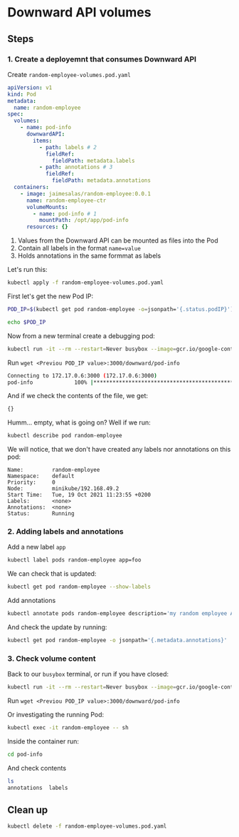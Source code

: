 # Downward API volumes

## Steps

### 1. Create a deployemnt that consumes Downward API

Create `random-employee-volumes.pod.yaml`

```yaml
apiVersion: v1
kind: Pod
metadata:
  name: random-employee
spec:
  volumes:
    - name: pod-info
      downwardAPI:
        items:
          - path: labels # 2
            fieldRef:
              fieldPath: metadata.labels
          - path: annotations # 3
            fieldRef:
              fieldPath: metadata.annotations
  containers:
    - image: jaimesalas/random-employee:0.0.1
      name: random-employee-ctr
      volumeMounts:
        - name: pod-info # 1
          mountPath: /opt/app/pod-info
      resources: {}

```

1. Values from the Downward API can be mounted as files into the Pod
2. Contain all labels in the format `name=value`
3. Holds annotations in the same formmat as labels

Let's run this:

```bash
kubectl apply -f random-employee-volumes.pod.yaml
```

First let's get the new Pod IP:

```bash
POD_IP=$(kubectl get pod random-employee -o=jsonpath='{.status.podIP}')
```

```bash
echo $POD_IP
```

Now from a new terminal create a debugging pod:

```bash
kubectl run -it --rm --restart=Never busybox --image=gcr.io/google-containers/busybox sh
```

Run `wget <Previou POD_IP value>:3000/downward/pod-info`

```bash
Connecting to 172.17.0.6:3000 (172.17.0.6:3000)
pod-info             100% |*****************************************************************************************|     2   0:00:00 ETA
```

And if we check the contents of the file, we get:

```bash
{} 
```

Humm... empty, what is going on? Well if we run:

```bash
kubectl describe pod random-employee
```

We will notice, that we don't have created any labels nor annotations on this pod:

``` 
Name:         random-employee
Namespace:    default
Priority:     0
Node:         minikube/192.168.49.2
Start Time:   Tue, 19 Oct 2021 11:23:55 +0200
Labels:       <none>
Annotations:  <none>
Status:       Running
```

### 2. Adding labels and annotations


Add a new label `app`

```bash
kubectl label pods random-employee app=foo
```

We can check that is updated:

```bash
kubectl get pod random-employee --show-labels
```

Add annotations

```bash
kubectl annotate pods random-employee description='my random employee API'
```

And check the update by running:

```bash
kubectl get pod random-employee -o jsonpath='{.metadata.annotations}'
```

### 3. Check volume content

Back to our `busybox` terminal, or run if you have closed:

```bash
kubectl run -it --rm --restart=Never busybox --image=gcr.io/google-containers/busybox sh
```

Run `wget <Previou POD_IP value>:3000/downward/pod-info`

Or investigating the running Pod:

```bash
kubectl exec -it random-employee -- sh
```

Inside the container run:

```bash
cd pod-info
```

And check contents

```bash
ls
annotations  labels
```

## Clean up

```bash
kubectl delete -f random-employee-volumes.pod.yaml
```